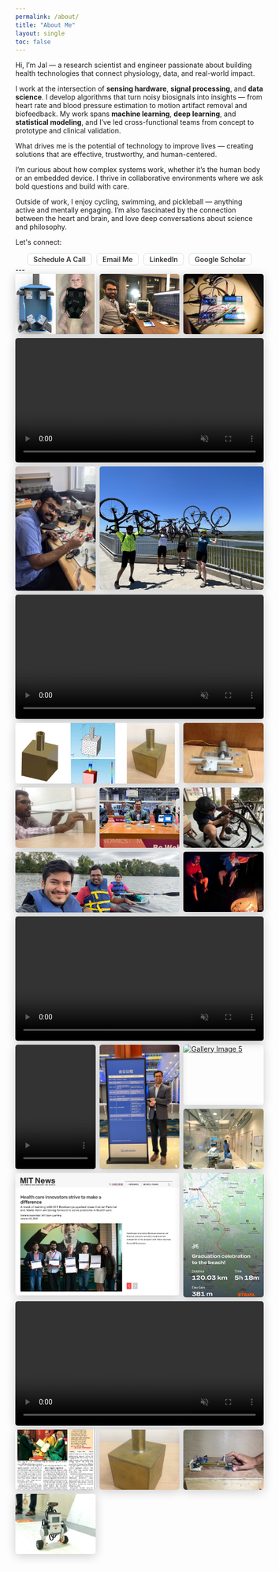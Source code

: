 ```yaml
---
permalink: /about/
title: "About Me"
layout: single
toc: false
---
```


Hi, I’m Jal — a research scientist and engineer passionate about building health technologies that connect physiology, data, and real-world impact.

I work at the intersection of <b>sensing hardware</b>, <b>signal processing</b>, and <b>data science</b>. I develop algorithms that turn noisy biosignals into insights — from heart rate and blood pressure estimation to motion artifact removal and biofeedback. My work spans <b>machine learning</b>, <b>deep learning</b>, and <b>statistical modeling</b>, and I’ve led cross-functional teams from concept to prototype and clinical validation.

What drives me is the potential of technology to improve lives — creating solutions that are effective, trustworthy, and human-centered.

I’m curious about how complex systems work, whether it’s the human body or an embedded device. I thrive in collaborative environments where we ask bold questions and build with care.

Outside of work, I enjoy cycling, swimming, and pickleball — anything active and mentally engaging. I’m also fascinated by the connection between the heart and brain, and love deep conversations about science and philosophy.

Let's connect:
<div class="about-me-links">
      <a href="https://calendly.com/jalpanchal1" class="tag">Schedule a Call</a>
      <a href="mailto:jalpanchal1+contact@gmail.com?subject=Hello!" class="tag">Email Me</a>
      <a href="https://www.linkedin.com/in/jalpanchal/" class="tag">LinkedIn</a>
      <a href="https://scholar.google.com/citations?user=VUb6FrQAAAAJ&hl=en" class="tag">Google Scholar</a>
</div>
---


<div class="gallery-container">
  
  <div class="gallery-item w-1">
  <a href="/assets/images/projects/upenn_infantsim_cad.png" class="popup">
    <img src="/assets/images/projects/upenn_infantsim_cad.png" alt="Gallery Image 2">
  </a>
  </div>

  <div class="gallery-item w-1">
  <a href="/assets/images/jal_ecg_mm.jpg" class="popup">
    <img src="/assets/images/jal_ecg_mm.jpg" alt="Gallery Image 3">
  </a>
  </div>

  <div class="gallery-item w-1">
  <a href="/assets/images/projects/upenn_cis541_pacemaker_circuit.jpg" class="popup">
    <img src="/assets/images/projects/upenn_cis541_pacemaker_circuit.jpg" alt="Gallery Image 3">
  </a>
  </div>


  
   <div class="gallery-item w-3">
    <video controls autoplay loop muted>
      <source src="/assets/videos/upenn_infantsim_openpose.mp4" type="video/mp4">
      Your browser does not support the video tag.
    </video>
  </div>


  <div class="gallery-item r-2">
  <a href="/assets/images/jal_soldering.jpg" class="popup">
    <img src="/assets/images/jal_soldering.jpg" alt="Gallery Image 4">
  </a>
  </div>

  <div class="gallery-item rw-2">
  <a href="/assets/images/jal_cycle_atlanticcity.jpeg" class="popup">
    <img src="/assets/images/jal_cycle_atlanticcity.jpeg" alt="Gallery Image 4">
  </a>
  </div>


  <div class="gallery-item w-3">
  <video controls autoplay loop muted>
    <source src="/assets/videos/ppg_cleaning.mp4" type="video/mp4">
    Your browser does not support the video tag.
  </video>
  </div>



<div class="gallery-item w-2">
  <a href="/assets/images/projects/iitk_helmholtzresonator_process.jpg" class="popup">
      <img src="/assets/images/projects/iitk_helmholtzresonator_process.jpg" alt="Gallery Image 1">
  </a>
  </div>

  <div class="gallery-item w-1">
  <a href="/assets/images/projects/iitm_friction_measurement_capstan_setup.JPG" class="popup">
      <img src="/assets/images/projects/iitm_friction_measurement_capstan_setup.JPG" alt="Gallery Image 1">
  </a>
</div> 


  <div class="gallery-item w-1">
  <a href="/assets/images/projects/iitk_jal_helmholtsresonator_exp.JPG" class="popup">
    <img src="/assets/images/projects/iitk_jal_helmholtsresonator_exp.JPG" alt="Gallery Image 3">
  </a>
  </div>

  <div class="gallery-item w-1">
  <a href="/assets/images/jal_ces2025_booth.jpg" class="popup">
    <img src="/assets/images/jal_ces2025_booth.jpg" alt="Gallery Image 5">
  </a>
  </div>

  <div class="gallery-item w-1">
  <a href="/assets/images/jal_cycle_fix.jpeg" class="popup">
    <img src="/assets/images/jal_cycle_fix.jpeg" alt="Gallery Image 5">
  </a>
  </div>



  <div class="gallery-item w-2">
  <a href="/assets/images/jal_frinds_kayak.jpg" class="popup">
    <img src="/assets/images/jal_frinds_kayak.jpg" alt="Gallery Image 5">
  </a>
  </div>

  <div class="gallery-item w-1">
  <a href="/assets/images/jal_campfire.jpg" class="popup">
    <img src="/assets/images/jal_campfire.jpg" alt="Gallery Image 5">
  </a>
  </div>
  

<div class="gallery-item w-3">
    <video controls autoplay loop muted>
      <source src="/assets/videos/modelicon_bmsce_lego_video.mp4" type="video/mp4">
      Your browser does not support the video tag.
    </video>
  </div>



  <div class="gallery-item r-2">
    <video controls autoplay loop muted>
      <source src="/assets/videos/ces2025_pose.mp4" type="video/mp4">
      Your browser does not support the video tag.
    </video>
  </div>

   <div class="gallery-item r-2">
   <a href="/assets/images/jal_qualcomm_standee.jpg" class="popup">
    <img src="/assets/images/jal_qualcomm_standee.jpg" alt="Gallery Image 5">
  </a>
  </div>

  <div class="gallery-item w-1">
  <a href="/assets/images/jal_cycle_nahant.jpeg" class="popup">
    <img src="/assets/images/jal_cycle_nahant.jpeg" alt="Gallery Image 5">
  </a>
  </div>

  <div class="gallery-item w-1">
  <a href="/assets/images/jal_mocktrial02_jan6.jpeg" class="popup">
    <img src="/assets/images/jal_mocktrial02_jan6.jpeg" alt="Gallery Image 5">
  </a>
  </div>




  <div class="gallery-item rw-2">
  <a href="/assets/images/jal_MITNewsArticle.jpg" class="popup">
    <img src="/assets/images/jal_MITNewsArticle.jpg" alt="Gallery Image 5">
  </a>
  </div>


  <div class="gallery-item r-2">
  <a href="/assets/images/jal_strave_phltoatlanticcity.jpg" class="popup">
    <img src="/assets/images/jal_strave_phltoatlanticcity.jpg" alt="Gallery Image 5">
  </a>
  </div>





  <div class="gallery-item w-3">
    <video controls autoplay loop muted>
      <source src="/assets/videos/iitk_phmr_labview.mp4" type="video/mp4">
      Your browser does not support the video tag.
    </video>
  </div>
  


  <div class="gallery-item w-1">
  <a href="/assets/images/jal_goldmedal_Udayavahini.jpg" class="popup">
    <img src="/assets/images/jal_goldmedal_Udayavahini.jpg" alt="Gallery Image 5">
  </a>
  </div>
  
  <div class="gallery-item w-1">
  <a href="/assets/images/projects/iitk_helmholtzresonator.JPG" class="popup">
    <img src="/assets/images/projects/iitk_helmholtzresonator.JPG" alt="Gallery Image 3">
  </a>
  </div>

<div class="gallery-item w-1">
  <a href="/assets/images/projects/iitm_friction_measurement_alpha.JPG" class="popup">
    <img src="/assets/images/projects/iitm_friction_measurement_alpha.JPG" alt="Gallery Image 4">
  </a>
  </div>
  



  <div class="gallery-item w-1">
    <a href="/assets/images/projects/modelicon_legobot.jpg" class="popup">
    <img src="/assets/images/projects/modelicon_legobot.jpg" alt="Setup Alpha" />
  </a>
  </div>




<style>
.gallery-container {
  display: grid;
  grid-template-columns: repeat(3, 1fr);
  gap: 0.5rem;
  max-width: 100%;
}
.gallery-item {
  position: relative;
  overflow: visible;
}

.gallery-item img, .gallery-item video {
  width: 100%;
  border-radius: 5px;
  box-shadow: 0 4px 20px rgba(0,0,0,0.2);
  display: block;
  pointer-events: auto; /* ensure image/video accepts pointer events */
}

.gallery-item img,
.gallery-item video {
  transition: transform 0.3s ease, opacity 0.3s ease;
}

.gallery-item:hover img{
  cursor: zoom-in;
  aspect-ratio: auto  !important;
  position: absolute  !important;
  width: auto  !important;
  height: auto  !important;
  max-width: 500px  !important;
  max-height: none  !important;
  object-fit: contain  !important;
  transform: scale(1.1);
  z-index: 100;
  background: white;
  box-shadow: 0 8px 30px rgba(0, 0, 0, 0.3);

}
.gallery-item:hover video {
  cursor: zoom-in;
  aspect-ratio: auto  !important;
  position: absolute  !important;
  width: auto  !important;
  height: auto  !important;
  max-width: 500px  !important;
  max-height: none  !important;
  object-fit: contain  !important;
  transform: scale(1.1);
  z-index: 100;
  background: white;
  box-shadow: 0 8px 30px rgba(0, 0, 0, 0.3);
}

.gallery-item.w-1 {
  grid-column: span 1;
}

.gallery-item.w-1 img {
    aspect-ratio: 4 / 3;
  object-fit: cover;
}

.gallery-item.w-2 img,
.gallery-item.w-2 video{
    aspect-ratio: 8/2.95;
  object-fit: cover;
}


.gallery-item.r-2 img,
.gallery-item.r-2 video{
    aspect-ratio: 2/3.1;
  object-fit: cover;
}

.gallery-item.w-2 {
  grid-column: span 2;
}

.gallery-item.w-3 {
  grid-column: span 3;
}

.gallery-item.r-2 {
  grid-row: span 2;
}
.gallery-item.rw-2 {
  grid-row: span 2;
  grid-column: span 2;
}

@media (max-width: 768px) {
  .gallery-container {
    grid-template-columns: repeat(2, 1fr);
  }

  .gallery-item.w-1 {
    grid-column: span 1;
  }

  .gallery-item.w-2 {
    grid-column: span 2;
  }

  .gallery-item.w-3 {
    grid-column: span 2;
  }
}

@media (max-width: 480px) {
  .gallery-container {
    grid-template-columns: 1fr 1fr;
  }

  .gallery-item.w-1 {
    grid-column: span 1;
  }

  .gallery-item.w-2 {
    grid-column: span 2;
  }

  .gallery-item.w-3 {
    grid-column: span 2;
  }
}

.about-me-links {
  display: flex;
  flex-wrap: wrap;
  gap: 10px;
  justify-content: center;
  z-index: 2;
  opacity: 1;
  
  .tag {
    background-color: #ffffff;
    color: #333333;
    padding: 0.2em 0.8em;
    border-radius: 7px;
    font-size: 1em;
    font-weight: 600;
    text-transform: capitalize;
    cursor: pointer;
    border: 1px solid #d2dbe1;
    transition: background-color 0.3s, color 0.3s, border-color 0.3s;
    text-decoration: none;

    &:hover {
      background-color: #6a6b6d;
      border-color: #bbc4cb;
      color : #ffffff;
      text-decoration: none;
    }

    &.active {
      background-color: #444;
      color: #ffffff;
      border-color: #444;
      box-shadow: 0 2px 8px rgba(0, 0, 0, 0.15);
    }
  }
}

</style>
